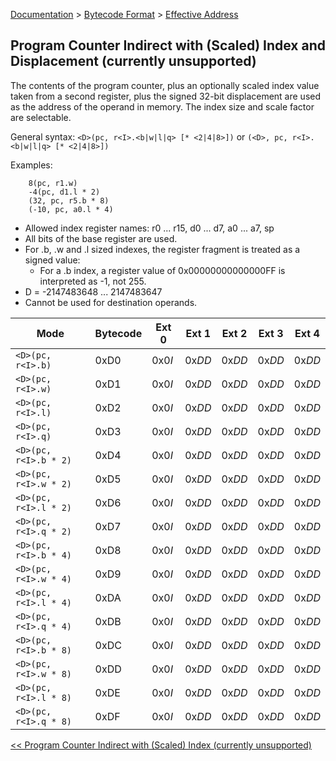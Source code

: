 [Documentation](../../README.md) > [Bytecode Format](../README.md) > [Effective Address](../EffectiveAddress.md)

## Program Counter Indirect with (Scaled) Index and Displacement (currently unsupported)

The contents of the program counter, plus an optionally scaled index value taken from a second register, plus the signed 32-bit displacement are used as the address of the operand in memory. The index size and scale factor are selectable.

General syntax: `<D>(pc, r<I>.<b|w|l|q> [* <2|4|8>])` or `(<D>, pc, r<I>.<b|w|l|q> [* <2|4|8>])`

Examples:

        8(pc, r1.w)
        -4(pc, d1.l * 2)
        (32, pc, r5.b * 8)
        (-10, pc, a0.l * 4)

* Allowed index register names: r0 ... r15, d0 ... d7, a0 ... a7, sp
* All bits of the base register are used.
* For .b, .w and .l sized indexes, the register fragment is treated as a signed value:
    - For a .b index, a register value of 0x00000000000000FF is interpreted as -1, not 255.
* D = -2147483648 ... 2147483647
* Cannot be used for destination operands.

| Mode | Bytecode | Ext 0 | Ext 1  | Ext 2 | Ext 3 | Ext 4 |
| - | - | - | - | - | - | - |
| `<D>(pc, r<I>.b)` | 0xD0 | 0x0*I* | 0x*DD* | 0x*DD* | 0x*DD* | 0x*DD* |
| `<D>(pc, r<I>.w)` | 0xD1 | 0x0*I* | 0x*DD* | 0x*DD* | 0x*DD* | 0x*DD* |
| `<D>(pc, r<I>.l)` | 0xD2 | 0x0*I* | 0x*DD* | 0x*DD* | 0x*DD* | 0x*DD* |
| `<D>(pc, r<I>.q)` | 0xD3 | 0x0*I* | 0x*DD* | 0x*DD* | 0x*DD* | 0x*DD* |
| `<D>(pc, r<I>.b * 2)` | 0xD4 | 0x0*I* | 0x*DD* | 0x*DD* | 0x*DD* | 0x*DD* |
| `<D>(pc, r<I>.w * 2)` | 0xD5 | 0x0*I* | 0x*DD* | 0x*DD* | 0x*DD* | 0x*DD* |
| `<D>(pc, r<I>.l * 2)` | 0xD6 | 0x0*I* | 0x*DD* | 0x*DD* | 0x*DD* | 0x*DD* |
| `<D>(pc, r<I>.q * 2)` | 0xD7 | 0x0*I* | 0x*DD* | 0x*DD* | 0x*DD* | 0x*DD* |
| `<D>(pc, r<I>.b * 4)` | 0xD8 | 0x0*I* | 0x*DD* | 0x*DD* | 0x*DD* | 0x*DD* |
| `<D>(pc, r<I>.w * 4)` | 0xD9 | 0x0*I* | 0x*DD* | 0x*DD* | 0x*DD* | 0x*DD* |
| `<D>(pc, r<I>.l * 4)` | 0xDA | 0x0*I* | 0x*DD* | 0x*DD* | 0x*DD* | 0x*DD* |
| `<D>(pc, r<I>.q * 4)` | 0xDB | 0x0*I* | 0x*DD* | 0x*DD* | 0x*DD* | 0x*DD* |
| `<D>(pc, r<I>.b * 8)` | 0xDC | 0x0*I* | 0x*DD* | 0x*DD* | 0x*DD* | 0x*DD* |
| `<D>(pc, r<I>.w * 8)` | 0xDD | 0x0*I* | 0x*DD* | 0x*DD* | 0x*DD* | 0x*DD* |
| `<D>(pc, r<I>.l * 8)` | 0xDE | 0x0*I* | 0x*DD* | 0x*DD* | 0x*DD* | 0x*DD* |
| `<D>(pc, r<I>.q * 8)` | 0xDF | 0x0*I* | 0x*DD* | 0x*DD* | 0x*DD* | 0x*DD* |

[<< Program Counter Indirect with (Scaled) Index (currently unsupported)](./p_16.md)
